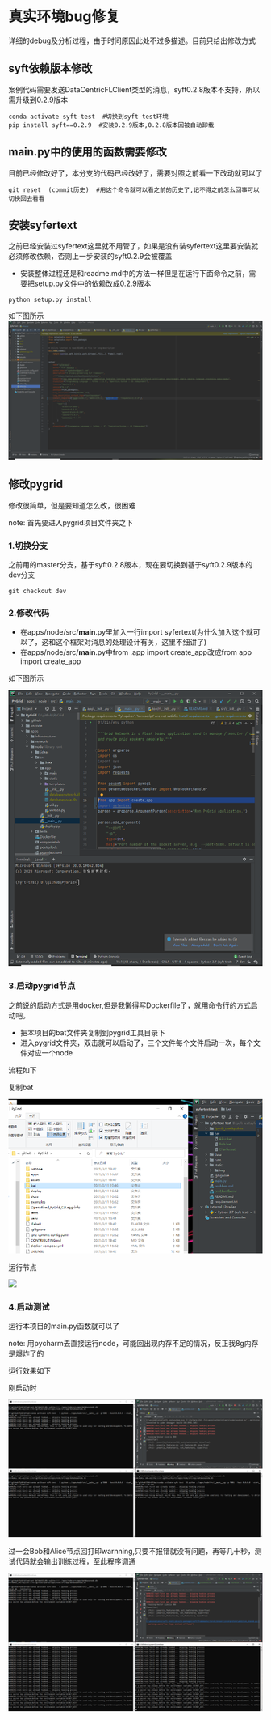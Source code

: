 # 真实环境bug修复

详细的debug及分析过程，由于时间原因此处不过多描述。目前只给出修改方式

## syft依赖版本修改
案例代码需要发送DataCentricFLClient类型的消息，syft0.2.8版本不支持，所以需升级到0.2.9版本

```shell
conda activate syft-test  #切换到syft-test环境
pip install syft==0.2.9  #安装0.2.9版本,0.2.8版本回被自动卸载
```

## main.py中的使用的函数需要修改
目前已经修改好了，本分支的代码已经改好了，需要对照之前看一下改动就可以了

```shell
git reset  (commit历史)  #用这个命令就可以看之前的历史了,记不得之前怎么回事可以切换回去看看
```

## 安装syfertext
之前已经安装过syfertext这里就不用管了，如果是没有装syfertext这里要安装就必须修改依赖，否则上一步安装的syft0.2.9会被覆盖

- 安装整体过程还是和readme.md中的方法一样但是在运行下面命令之前，需要把setup.py文件中的依赖改成0.2.9版本
```shell
python setup.py install 
```

如下图所示
![](static/img/syfertext-syft.png)

## 修改pygrid
修改很简单，但是要知道怎么改，很困难

note: 首先要进入pygrid项目文件夹之下
### 1.切换分支
之前用的master分支，基于syft0.2.8版本，现在要切换到基于syft0.2.9版本的dev分支
```shell
git checkout dev
```

### 2.修改代码
- 在apps/node/src/__main__.py里加入一行import syfertext(为什么加入这个就可以了，这和这个框架对消息的处理设计有关，这里不细讲了)
- 在apps/node/src/__main__.py中from .app import create_app改成from app import create_app

如下图所示

![](static/img/change.png)

### 3.启动pygrid节点
之前说的启动方式是用docker,但是我懒得写Dockerfile了，就用命令行的方式启动吧。

- 把本项目的bat文件夹复制到pygrid工具目录下
- 进入pygrid文件夹，双击就可以启动了，三个文件每个文件启动一次，每个文件对应一个node

流程如下

复制bat

![](static/img/copy_bat.png)

运行节点

![](static/img)

### 4.启动测试
运行本项目的main.py函数就可以了

note: 用pycharm去直接运行node，可能回出现内存不足的情况，反正我8g内存是爆炸了的

运行效果如下

刚启动时

![](static/img/running.png)

过一会Bob和Alice节点回打印warnning,只要不报错就没有问题，再等几十秒，测试代码就会输出训练过程，至此程序调通

![](static/img/sucess.png)
